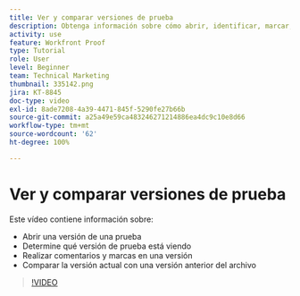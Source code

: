 ```yaml
---
title: Ver y comparar versiones de prueba
description: Obtenga información sobre cómo abrir, identificar, marcar, comentar y comparar versiones de la revisión en  [!DNL  Workfront].
activity: use
feature: Workfront Proof
type: Tutorial
role: User
level: Beginner
team: Technical Marketing
thumbnail: 335142.png
jira: KT-8845
doc-type: video
exl-id: 8ade7208-4a39-4471-845f-5290fe27b66b
source-git-commit: a25a49e59ca483246271214886ea4dc9c10e8d66
workflow-type: tm+mt
source-wordcount: '62'
ht-degree: 100%

---
```


# Ver y comparar versiones de prueba

Este vídeo contiene información sobre:

* Abrir una versión de una prueba
* Determine qué versión de prueba está viendo
* Realizar comentarios y marcas en una versión
* Comparar la versión actual con una versión anterior del archivo

>[!VIDEO](https://video.tv.adobe.com/v/335142/?quality=12&learn=on)

<!--
## Learn more
* Compare proofs
-->
